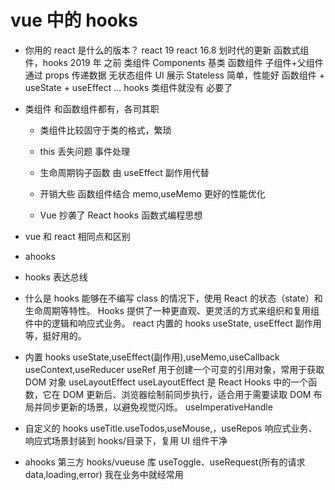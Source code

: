 # vue 中的 hooks

- 你用的 react 是什么的版本？
  react 19
  react 16.8 划时代的更新 函数式组件，hooks 2019 年
  之前 类组件 Components 基类
  函数组件 子组件+父组件 通过 props 传递数据 无状态组件
  UI 展示 Stateless 简单，性能好
  函数组件 + useState + useEffect ... hooks 类组件就没有
  必要了

- 类组件
  和函数组件都有，各司其职

  - 类组件比较固守于类的格式，繁琐
  - this 丢失问题 事件处理
  - 生命周期钩子函数 由 useEffect 副作用代替
  - 开销大些 函数组件结合 memo,useMemo 更好的性能优化

  - Vue 抄袭了 React
    hooks 函数式编程思想

- vue 和 react 相同点和区别
- ahooks

- hooks 表达总线
- 什么是 hooks
  能够在不编写 class 的情况下，使用 React 的状态（state）和生命周期等特性。
  Hooks 提供了一种更直观、更灵活的方式来组织和复用组件中的逻辑和响应式业务。
  react 内置的 hooks useState, useEffect 副作用等，挺好用的。
- 内置 hooks
  useState,useEffect(副作用),useMemo,useCallback
  useContext,useReducer useRef 用于创建一个可变的引用对象，常用于获取 DOM 对象
  useLayoutEffect
  useLayoutEffect 是 React Hooks 中的一个函数，它在 DOM 更新后、浏览器绘制前同步执行，适合用于需要读取 DOM 布局并同步更新的场景，以避免视觉闪烁。
  useImperativeHandle
- 自定义的 hooks
  useTitle.useTodos,useMouse,，useRepos
  响应式业务、响应式场景封装到 hooks/目录下，复用
  UI 组件干净
- ahooks 第三方 hooks/vueuse 库
  useToggle、useRequest(所有的请求 data,loading,error) 我在业务中就经常用
